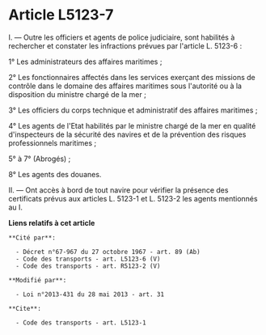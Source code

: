 # Article L5123-7

I. ― Outre les officiers et agents de police judiciaire, sont habilités à rechercher et constater les infractions prévues par
l'article L. 5123-6 : 

1° Les administrateurs des affaires maritimes ; 

2° Les fonctionnaires affectés dans les services exerçant des missions de contrôle dans le domaine des affaires maritimes
sous l'autorité ou à la disposition du ministre chargé de la mer ;

3° Les officiers du corps technique et administratif des affaires maritimes ; 

4° Les agents de l'Etat habilités par le ministre chargé de la mer en qualité d'inspecteurs de la sécurité des navires et de
la prévention des risques professionnels maritimes ; 

5° à 7° (Abrogés) ;

8° Les agents des douanes. 

II. ― Ont accès à bord de tout navire pour vérifier la présence des certificats prévus aux articles L. 5123-1 et L. 5123-2
les agents mentionnés au I.

**Liens relatifs à cet article**

	**Cité par**:

	  - Décret n°67-967 du 27 octobre 1967 - art. 89 (Ab)
	  - Code des transports - art. L5123-6 (V)
	  - Code des transports - art. R5123-2 (V)

	**Modifié par**:

	  - Loi n°2013-431 du 28 mai 2013 - art. 31

	**Cite**:

	  - Code des transports - art. L5123-1
